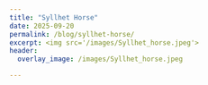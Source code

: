 ```yaml
---
title: "Syllhet Horse"
date: 2025-09-20
permalink: /blog/syllhet-horse/
excerpt: <img src='/images/Syllhet_horse.jpeg'>
header:
  overlay_image: /images/Syllhet_horse.jpeg

---
```


